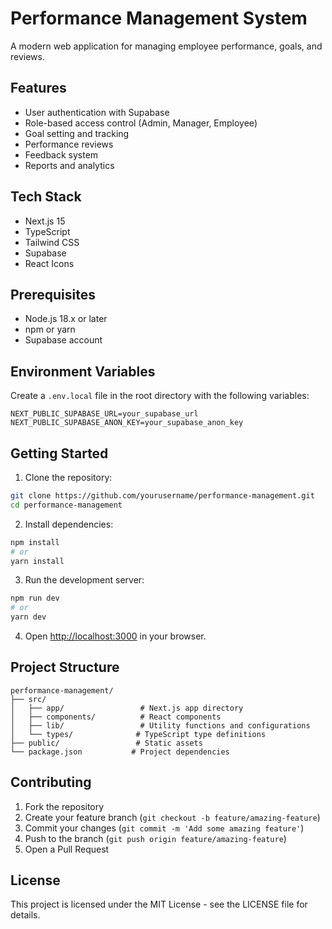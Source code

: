 # Performance Management System

A modern web application for managing employee performance, goals, and reviews.

## Features

- User authentication with Supabase
- Role-based access control (Admin, Manager, Employee)
- Goal setting and tracking
- Performance reviews
- Feedback system
- Reports and analytics

## Tech Stack

- Next.js 15
- TypeScript
- Tailwind CSS
- Supabase
- React Icons

## Prerequisites

- Node.js 18.x or later
- npm or yarn
- Supabase account

## Environment Variables

Create a `.env.local` file in the root directory with the following variables:

```env
NEXT_PUBLIC_SUPABASE_URL=your_supabase_url
NEXT_PUBLIC_SUPABASE_ANON_KEY=your_supabase_anon_key
```

## Getting Started

1. Clone the repository:
```bash
git clone https://github.com/yourusername/performance-management.git
cd performance-management
```

2. Install dependencies:
```bash
npm install
# or
yarn install
```

3. Run the development server:
```bash
npm run dev
# or
yarn dev
```

4. Open [http://localhost:3000](http://localhost:3000) in your browser.

## Project Structure

```
performance-management/
├── src/
│   ├── app/                 # Next.js app directory
│   ├── components/          # React components
│   ├── lib/                 # Utility functions and configurations
│   └── types/              # TypeScript type definitions
├── public/                 # Static assets
└── package.json           # Project dependencies
```

## Contributing

1. Fork the repository
2. Create your feature branch (`git checkout -b feature/amazing-feature`)
3. Commit your changes (`git commit -m 'Add some amazing feature'`)
4. Push to the branch (`git push origin feature/amazing-feature`)
5. Open a Pull Request

## License

This project is licensed under the MIT License - see the LICENSE file for details.

